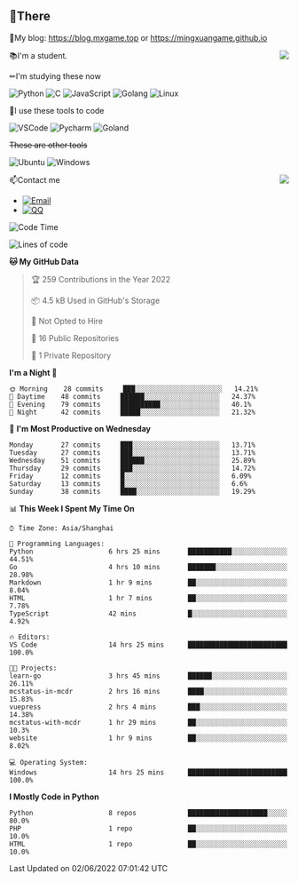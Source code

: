 
## 👏There

📰My blog: https://blog.mxgame.top or https://mingxuangame.github.io

<img align="right" src="https://github-readme-stats.vercel.app/api/top-langs/?username=MingxuanGame"/>


📚I'm a student.

✏I'm studying these now

![Python](https://img.shields.io/badge/-Python-blue?style=flat-square&logo=Python&logoColor=fff)
![C](https://img.shields.io/badge/-C-585858?style=flat-square&logo=C&logoColor=fff)
![JavaScript](https://img.shields.io/badge/-JavaScript-ffca18?style=flat-square&logo=JavaScript&logoColor=fff)
![Golang](https://img.shields.io/badge/-Go-007d9c?style=flat-square&logo=Go&logoColor=fff)
![Linux](https://img.shields.io/badge/-Linux-black?style=flat-square&logo=Linux&logoColor=fff)

🔨I use these tools to code

![VSCode](https://img.shields.io/badge/-VSCode-blue?style=flat-square&logo=visualstudiocode&logoColor=fff)
![Pycharm](https://img.shields.io/badge/-Pycharm-green?style=flat-square&logo=pycharm&logoColor=fff)
![Goland](https://img.shields.io/badge/-Goland-purple?style=flat-square&logo=goland&logoColor=fff)

 ~~These are other tools~~

![Ubuntu](https://img.shields.io/badge/-Ubuntu-orange?style=flat-square&logo=Ubuntu&logoColor=fff)
![Windows](https://img.shields.io/badge/-Windows-blue?style=flat-square&logo=Windows&logoColor=fff)

<img align="right" src="https://github-readme-stats.vercel.app/api?username=MingxuanGame" />


📫Contact me

* [![Email](https://img.shields.io/badge/Email-MingxuanGame@outlook.com-1?style=social&logoColor=fff)](mailto:MingxuanGame@outlook.com)
* [![QQ](https://img.shields.io/badge/QQ-1060148379-1?style=social&logoColor=fff)](tencent://AddContact/?fromId=45&fromSubId=1&subcmd=all&uin=1060148379&website=www.oicqzone.com)

<!--START_SECTION:waka-->
![Code Time](http://img.shields.io/badge/Code%20Time-19%20hrs%209%20mins-blue)

![Lines of code](https://img.shields.io/badge/From%20Hello%20World%20I%27ve%20Written-27%20Thousand%20lines%20of%20code-blue)

**🐱 My GitHub Data** 

> 🏆 259 Contributions in the Year 2022
 > 
> 📦 4.5 kB Used in GitHub's Storage 
 > 
> 🚫 Not Opted to Hire
 > 
> 📜 16 Public Repositories 
 > 
> 🔑 1 Private Repository 
 > 
**I'm a Night 🦉** 

```text
🌞 Morning    28 commits     ███░░░░░░░░░░░░░░░░░░░░░░   14.21% 
🌆 Daytime    48 commits     ██████░░░░░░░░░░░░░░░░░░░   24.37% 
🌃 Evening    79 commits     ██████████░░░░░░░░░░░░░░░   40.1% 
🌙 Night      42 commits     █████░░░░░░░░░░░░░░░░░░░░   21.32%

```
📅 **I'm Most Productive on Wednesday** 

```text
Monday       27 commits     ███░░░░░░░░░░░░░░░░░░░░░░   13.71% 
Tuesday      27 commits     ███░░░░░░░░░░░░░░░░░░░░░░   13.71% 
Wednesday    51 commits     ██████░░░░░░░░░░░░░░░░░░░   25.89% 
Thursday     29 commits     ███░░░░░░░░░░░░░░░░░░░░░░   14.72% 
Friday       12 commits     █░░░░░░░░░░░░░░░░░░░░░░░░   6.09% 
Saturday     13 commits     █░░░░░░░░░░░░░░░░░░░░░░░░   6.6% 
Sunday       38 commits     ████░░░░░░░░░░░░░░░░░░░░░   19.29%

```


📊 **This Week I Spent My Time On** 

```text
⌚︎ Time Zone: Asia/Shanghai

💬 Programming Languages: 
Python                   6 hrs 25 mins       ███████████░░░░░░░░░░░░░░   44.51% 
Go                       4 hrs 10 mins       ███████░░░░░░░░░░░░░░░░░░   28.98% 
Markdown                 1 hr 9 mins         ██░░░░░░░░░░░░░░░░░░░░░░░   8.04% 
HTML                     1 hr 7 mins         ██░░░░░░░░░░░░░░░░░░░░░░░   7.78% 
TypeScript               42 mins             █░░░░░░░░░░░░░░░░░░░░░░░░   4.92%

🔥 Editors: 
VS Code                  14 hrs 25 mins      █████████████████████████   100.0%

🐱‍💻 Projects: 
learn-go                 3 hrs 45 mins       ██████░░░░░░░░░░░░░░░░░░░   26.11% 
mcstatus-in-mcdr         2 hrs 16 mins       ████░░░░░░░░░░░░░░░░░░░░░   15.83% 
vuepress                 2 hrs 4 mins        ███░░░░░░░░░░░░░░░░░░░░░░   14.38% 
mcstatus-with-mcdr       1 hr 29 mins        ██░░░░░░░░░░░░░░░░░░░░░░░   10.3% 
website                  1 hr 9 mins         ██░░░░░░░░░░░░░░░░░░░░░░░   8.02%

💻 Operating System: 
Windows                  14 hrs 25 mins      █████████████████████████   100.0%

```

**I Mostly Code in Python** 

```text
Python                   8 repos             ████████████████████░░░░░   80.0% 
PHP                      1 repo              ██░░░░░░░░░░░░░░░░░░░░░░░   10.0% 
HTML                     1 repo              ██░░░░░░░░░░░░░░░░░░░░░░░   10.0%

```



 Last Updated on 02/06/2022 07:01:42 UTC
<!--END_SECTION:waka-->
